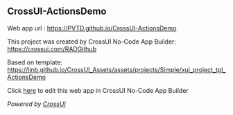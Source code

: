 ## CrossUI-ActionsDemo
Web app url : https://PVTD.github.io/CrossUI-ActionsDemo

This project was created by CrossUI No-Code App Builder: https://crossui.com/RADGithub

Based on template: https://linb.github.io/CrossUI_Assets/assets/projects/Simple/xui_project_tpl_ActionsDemo

Click [here](https://crossui.com/RADGithub/#!from=github&owner=PVTD&repo=CrossUI-ActionsDemo) to edit this web app in CrossUI No-Code App Builder

<i>Powered by [CrossUI](https://crossui.com)</i>
